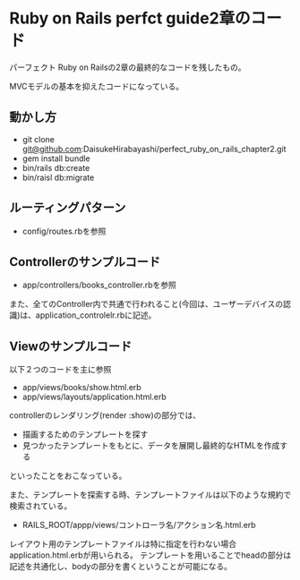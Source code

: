 # Ruby on Rails perfct guide2章のコード
パーフェクト Ruby on Railsの2章の最終的なコードを残したもの。

MVCモデルの基本を抑えたコードになっている。

## 動かし方
- git clone git@github.com:DaisukeHirabayashi/perfect_ruby_on_rails_chapter2.git
- gem install bundle
- bin/rails db:create
- bin/raisl db:migrate
## ルーティングパターン
- config/routes.rbを参照
## Controllerのサンプルコード
- app/controllers/books_controller.rbを参照

また、全てのController内で共通で行われること(今回は、ユーザーデバイスの認識)は、application_controlelr.rbに記述。

## Viewのサンプルコード
以下２つのコードを主に参照
- app/views/books/show.html.erb
- app/views/layouts/application.html.erb

controllerのレンダリング(render :show)の部分では、
- 描画するためのテンプレートを探す
- 見つかったテンプレートをもとに、データを展開し最終的なHTMLを作成する

といったことをおこなっている。

また、テンプレートを探索する時、テンプレートファイルは以下のような規約で検索されている。
- RAILS_ROOT/appp/views/コントローラ名/アクション名.html.erb

レイアウト用のテンプレートファイルは特に指定を行わない場合application.html.erbが用いられる。
テンプレートを用いることでheadの部分は記述を共通化し、bodyの部分を書くということが可能になる。
